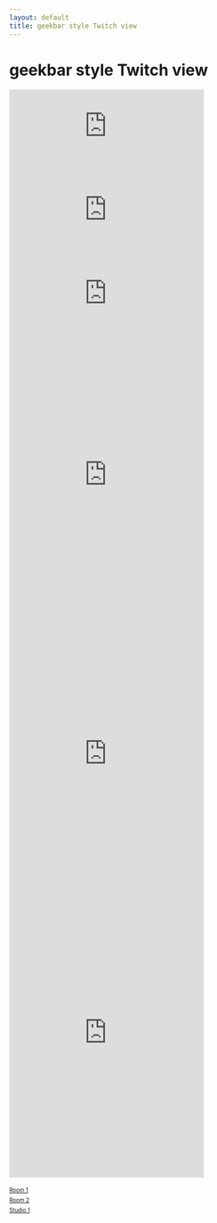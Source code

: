```yaml
---
layout: default
title: geekbar style Twitch view
---
```

# geekbar style Twitch view

<div class="twitch_window">
<iframe src="https://player.twitch.tv/?channel=ieeevr2020_great_room_1" frameborder="0" allowfullscreen="true" scrolling="no" width="350"></iframe>
</div>

<div class="twitch_window">
<iframe src="https://player.twitch.tv/?channel=ieeevr2020_great_room_2" frameborder="0" allowfullscreen="true" scrolling="no" width="350"></iframe>
</div>

<div class="twitch_window">
<iframe src="https://player.twitch.tv/?channel=ieeevr2020_studio_1" frameborder="0" allowfullscreen="true" scrolling="no" width="350"></iframe>
</div>

<div><iframe src="https://www.twitch.tv/embed/ieeevr2020_great_room_1/chat" frameborder="0" scrolling="no" height="500" width="350"></iframe><div>
<div><iframe src="https://www.twitch.tv/embed/ieeevr2020_great_room_2/chat" frameborder="0" scrolling="no" height="500" width="350"></iframe><div>
<div><iframe src="https://www.twitch.tv/embed/ieeevr2020_studio_1/chat" frameborder="0" scrolling="no" height="500" width="350"></iframe><div>

<a href="https://www.twitch.tv/ieeevr2020_great_room_1?tt_content=text_link&tt_medium=live_embed" style="padding:2px 0px 4px; display:block; width:345px; font-weight:normal; font-size:10px; text-decoration:underline;">Room 1</a>
<a href="https://www.twitch.tv/ieeevr2020_great_room_2?tt_content=text_link&tt_medium=live_embed" style="padding:2px 0px 4px; display:block; width:345px; font-weight:normal; font-size:10px; text-decoration:underline;">Room 2</a>
<a href="https://www.twitch.tv/ieeevr2020_studio_1?tt_content=text_link&tt_medium=live_embed" style="padding:2px 0px 4px; display:block; width:345px; font-weight:normal; font-size:10px; text-decoration:underline;">Studio 1</a>


